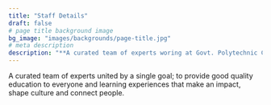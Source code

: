 ```yaml
---
title: "Staff Details"
draft: false
# page title background image
bg_image: "images/backgrounds/page-title.jpg"
# meta description
description: "**A curated team of experts woring at Govt. Polytechnic College, Maheshwaram.**"
---
```


A curated team of experts united by a single goal; to provide good quality education to everyone and learning experiences that make an impact, shape culture and connect people.
